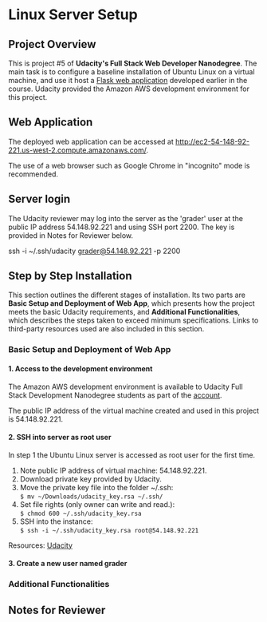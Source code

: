 # Linux Server Setup

## Project Overview
This is project #5 of **Udacity's Full Stack Web Developer Nanodegree**.
The main task is to configure a baseline installation of Ubuntu Linux
on a virtual machine, and use it host a [Flask web application][1] 
developed earlier in the course. Udacity provided the Amazon AWS development
environment for this project.

## Web Application

The deployed web application can be accessed at
http://ec2-54-148-92-221.us-west-2.compute.amazonaws.com/. 

The use of a web browser such as Google Chrome in "incognito" mode is recommended.

## Server login

The Udacity reviewer may log into the server as the 'grader' user
at the public IP address 54.148.92.221 and using SSH port 2200. The
key is provided in Notes for Reviewer below.

ssh -i ~/.ssh/udacity grader@54.148.92.221 -p 2200

## Step by Step Installation
This section outlines the different stages of installation. Its two parts
are **Basic Setup and Deployment of Web App**, which presents how the project
meets the basic Udacity requirements, and **Additional Functionalities**, 
which describes the steps taken to exceed minimum specifications. Links to 
third-party resources used are also included in this section. 

### Basic Setup and Deployment of Web App

#### 1. Access to the development environment
The Amazon AWS development environment is available to Udacity Full Stack
Development Nanodegree students as part of the [account][2].

The public IP address of the virtual machine created and used in this project
is 54.148.92.221.

#### 2. SSH into server as root user
In step 1 the Ubuntu Linux server is accessed as root user for the first time.

1. Note public IP address of virtual machine: 54.148.92.221.
2. Download private key provided by Udacity.
3. Move the private key file into the folder ~/.ssh:  
  `$ mv ~/Downloads/udacity_key.rsa ~/.ssh/`
4. Set file rights (only owner can write and read.):  
  `$ chmod 600 ~/.ssh/udacity_key.rsa`
5. SSH into the instance:  
  `$ ssh -i ~/.ssh/udacity_key.rsa root@54.148.92.221` 

Resources: [Udacity][3]

#### 3. Create a new user named grader

### Additional Functionalities

## Notes for Reviewer

[1]: https://github.com/robertozanchi/catalog-app
[2]: https://www.udacity.com/account#!/development_environment
[3]: https://www.udacity.com/account#!/development_environment
